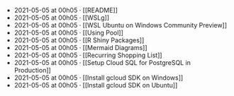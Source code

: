 - 2021-05-05 at 00h05 · [[README]]
- 2021-05-05 at 00h05 · [[WSLg]]
- 2021-05-05 at 00h05 · [[WSL Ubuntu on Windows Community Preview]]
- 2021-05-05 at 00h05 · [[Using Pool]]
- 2021-05-05 at 00h05 · [[R Shiny Packages]]
- 2021-05-05 at 00h05 · [[Mermaid Diagrams]]
- 2021-05-05 at 00h05 · [[Recurring Shopping List]]
- 2021-05-05 at 00h05 · [[Setup Cloud SQL for PostgreSQL in Production]]
- 2021-05-05 at 00h05 · [[Install gcloud SDK on Windows]]
- 2021-05-05 at 00h05 · [[Install gcloud SDK on Ubuntu]]
